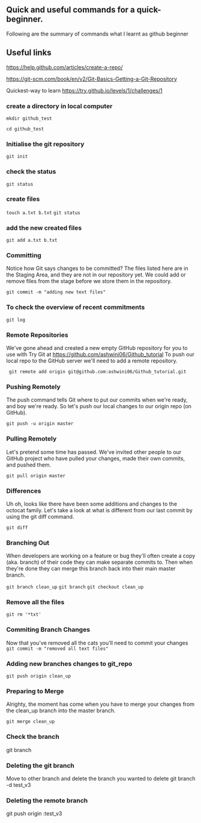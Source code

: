 ## Quick and useful commands for a quick-beginner.
Following are the summary of commands what I learnt as github beginner

## Useful links 
https://help.github.com/articles/create-a-repo/

https://git-scm.com/book/en/v2/Git-Basics-Getting-a-Git-Repository

Quickest-way to learn
https://try.github.io/levels/1/challenges/1

### create a directory in local computer
`mkdir github_test`

`cd github_test`

### Initialise the git repository
`git init`

### check the status
`git status`

### create files
`touch a.txt b.txt`
`git status`

### add the new created files
`git add a.txt b.txt`

### Committing
Notice how Git says changes to be committed? The files listed here are in the Staging Area, and they are not in our repository yet. We could add or remove files from the stage before we store them in the repository.

`git commit -m "adding new text files"`

###  To check the overview of recent commitments
 
`git log`

### Remote Repositories
We've gone ahead and created a new empty GitHub repository for you to use with Try Git at https://github.com/ashwini06/Github_tutorial  To push our local repo to the GitHub server we'll need to add a remote repository.

` git remote add origin git@github.com:ashwini06/Github_tutorial.git`

###  Pushing Remotely
The push command tells Git where to put our commits when we're ready, and boy we're ready. So let's push our local changes to our origin repo (on GitHub).

`git push -u origin master`

###  Pulling Remotely
Let's pretend some time has passed. We've invited other people to our GitHub project who have pulled your changes, made their own commits, and pushed them.

`git pull origin master`

### Differences
Uh oh, looks like there have been some additions and changes to the octocat family. Let's take a look at what is different from our last commit by using the git diff command.

`git diff`

### Branching Out
When developers are working on a feature or bug they'll often create a copy (aka. branch) of their code they can make separate commits to. Then when they're done they can merge this branch back into their main master branch.

`git branch clean_up`
`git branch`
`git checkout clean_up`

### Remove all the files

`git rm '*txt'`

### Commiting Branch Changes
Now that you've removed all the cats you'll need to commit your changes
`git commit -m "removed all text files"`

### Adding new branches changes to git_repo

`git push origin clean_up`

### Preparing to Merge
Alrighty, the moment has come when you have to merge your changes from the clean_up branch into the master branch.

`git merge clean_up`

### Check the branch 
git branch

### Deleting the git branch
Move to other branch and delete the branch you wanted to delete
 git branch -d test_v3 

### Deleting the remote branch

git push origin :test_v3




